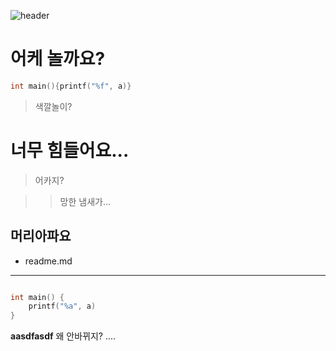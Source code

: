 ![header](https://capsule-render.vercel.app/api?type=Waving&color=4e63d6&height=200&section=header&text=Gondr_World&fontSize=50&animation=fadeIn&fontColor=DDDDDD)

# 어케 놀까요?
```c
int main(){printf("%f", a)}
```
> 색깔놀이?



# 너무 힘들어요...

> 어카지?

>> 망한 냄새가...

## 머리아파요

* readme.md

----------------------------

```c

int main() {
    printf("%a", a)
}
```
**aasdfasdf**
왜 안바뀌지?
....

